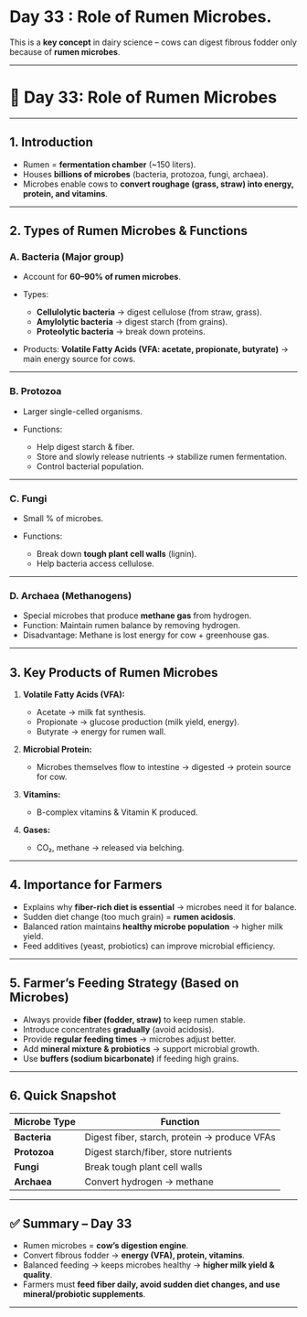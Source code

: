 <H1> Day 33 : Role of Rumen Microbes.</H1>

This is a **key concept** in dairy science – cows can digest fibrous fodder only because of **rumen microbes**.

---

# 🐄 Day 33: Role of Rumen Microbes

---

## 1. Introduction

* Rumen = **fermentation chamber** (\~150 liters).
* Houses **billions of microbes** (bacteria, protozoa, fungi, archaea).
* Microbes enable cows to **convert roughage (grass, straw) into energy, protein, and vitamins**.

---

## 2. Types of Rumen Microbes & Functions

### **A. Bacteria (Major group)**

* Account for **60–90% of rumen microbes**.
* Types:

  * **Cellulolytic bacteria** → digest cellulose (from straw, grass).
  * **Amylolytic bacteria** → digest starch (from grains).
  * **Proteolytic bacteria** → break down proteins.
* Products: **Volatile Fatty Acids (VFA: acetate, propionate, butyrate)** → main energy source for cows.

---

### **B. Protozoa**

* Larger single-celled organisms.
* Functions:

  * Help digest starch & fiber.
  * Store and slowly release nutrients → stabilize rumen fermentation.
  * Control bacterial population.

---

### **C. Fungi**

* Small % of microbes.
* Functions:

  * Break down **tough plant cell walls** (lignin).
  * Help bacteria access cellulose.

---

### **D. Archaea (Methanogens)**

* Special microbes that produce **methane gas** from hydrogen.
* Function: Maintain rumen balance by removing hydrogen.
* Disadvantage: Methane is lost energy for cow + greenhouse gas.

---

## 3. Key Products of Rumen Microbes

1. **Volatile Fatty Acids (VFA):**

   * Acetate → milk fat synthesis.
   * Propionate → glucose production (milk yield, energy).
   * Butyrate → energy for rumen wall.

2. **Microbial Protein:**

   * Microbes themselves flow to intestine → digested → protein source for cow.

3. **Vitamins:**

   * B-complex vitamins & Vitamin K produced.

4. **Gases:**

   * CO₂, methane → released via belching.

---

## 4. Importance for Farmers

* Explains why **fiber-rich diet is essential** → microbes need it for balance.
* Sudden diet change (too much grain) = **rumen acidosis**.
* Balanced ration maintains **healthy microbe population** → higher milk yield.
* Feed additives (yeast, probiotics) can improve microbial efficiency.

---

## 5. Farmer’s Feeding Strategy (Based on Microbes)

* Always provide **fiber (fodder, straw)** to keep rumen stable.
* Introduce concentrates **gradually** (avoid acidosis).
* Provide **regular feeding times** → microbes adjust better.
* Add **mineral mixture & probiotics** → support microbial growth.
* Use **buffers (sodium bicarbonate)** if feeding high grains.

---

## 6. Quick Snapshot

| Microbe Type | Function                                     |
| ------------ | -------------------------------------------- |
| **Bacteria** | Digest fiber, starch, protein → produce VFAs |
| **Protozoa** | Digest starch/fiber, store nutrients         |
| **Fungi**    | Break tough plant cell walls                 |
| **Archaea**  | Convert hydrogen → methane                   |

---

## ✅ Summary – Day 33

* Rumen microbes = **cow’s digestion engine**.
* Convert fibrous fodder → **energy (VFA), protein, vitamins**.
* Balanced feeding → keeps microbes healthy → **higher milk yield & quality**.
* Farmers must **feed fiber daily, avoid sudden diet changes, and use mineral/probiotic supplements**.

---

